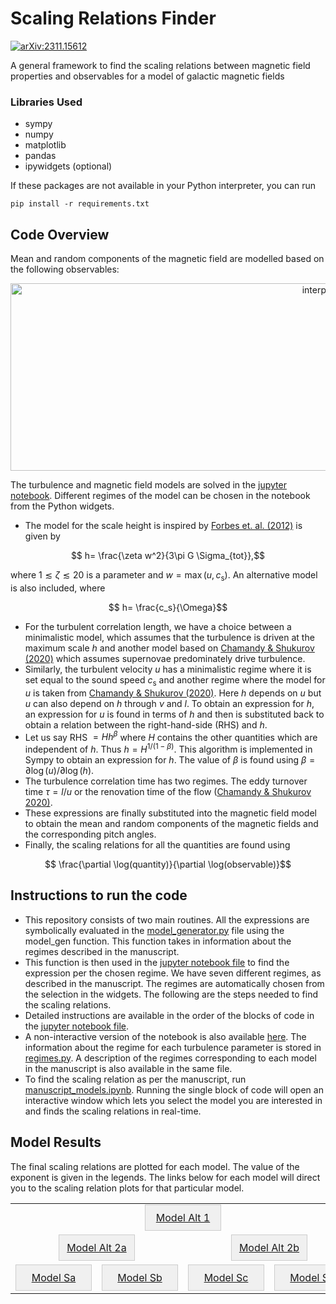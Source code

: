 # Scaling Relations Finder
[![arXiv:2311.15612](http://img.shields.io/badge/arXiv-1809.03595-B31B1B.svg)](https://arxiv.org/abs/2311.15612)


A general framework to find the scaling relations between magnetic field properties and observables for a model of galactic magnetic fields
### Libraries Used
* sympy
* numpy
* matplotlib
* pandas
* ipywidgets (optional)

 If these packages are not available in your Python interpreter, you can run
```
pip install -r requirements.txt
```
## Code Overview
Mean and random components of the magnetic field are modelled based on the following observables:
<p align="center">
<img src = "https://github.com/Rnazx/Scaling-Relations/assets/42196798/38131702-5967-49f8-8e11-7e238f44be91" width ="1000" height = "300" alt = "interpolation" />
</p>

The turbulence and magnetic field models are solved in the [jupyter notebook](example.ipynb). Different regimes of the model can be chosen in the notebook from the Python widgets. 

* The model for the scale height is inspired by [Forbes et. al. (2012)](https://ui.adsabs.harvard.edu/abs/2012ApJ...754...48F/abstract) is given by
```math
  h= \frac{\zeta w^2}{3\pi G \Sigma_{tot}},
```
where $1\lesssim\zeta\lesssim20$ is a parameter and $w=\max(u,c_\mathrm{s})$.
An alternative model is also included, where 
```math
  h= \frac{c_s}{\Omega}
```
* For the turbulent correlation length, we have a choice between a minimalistic model, which assumes that the turbulence is driven at the maximum scale $h$ and another model based on [Chamandy \& Shukurov (2020)](https://ui.adsabs.harvard.edu/abs/2020Galax...8...56C/abstract) which assumes supernovae predominately drive turbulence.
*  Similarly, the turbulent velocity $u$ has a minimalistic regime where it is set equal to the sound speed $c_\mathrm{s}$ and another regime where the model for $u$ is taken from [Chamandy \& Shukurov (2020)](https://ui.adsabs.harvard.edu/abs/2020Galax...8...56C/abstract). Here $h$ depends on $u$ but $u$ can also depend on $h$ through $\nu$ and $l$. To obtain an expression for $h$, an expression for $u$ is found in terms of $h$ and then is substituted back to obtain a relation between the right-hand-side (RHS) and $h$. 
* Let us say RHS $=Hh^\beta$ where $H$ contains the other quantities which are independent of $h$. Thus $h = H^{1/(1-\beta)}$. This algorithm is implemented in Sympy to obtain an expression for $h$. The value of $\beta$ is found using $\beta = \partial \log(u)/\partial \log(h)$.
* The turbulence correlation time has two regimes. The eddy turnover time $\tau = l/u$ or the renovation time of the flow ([Chamandy \& Shukurov 2020)](https://ui.adsabs.harvard.edu/abs/2020Galax...8...56C/abstract).
* These expressions are finally substituted into the magnetic field model to obtain the mean and random components of the magnetic fields and the corresponding pitch angles.
* Finally, the scaling relations for all the quantities are found using 
```math
  \frac{\partial \log(quantity)}{\partial \log(observable)}
```
## Instructions to run the code
* This repository consists of two main routines. All the expressions are symbolically evaluated in the [model_generator.py](model_generator.py) file using the model_gen function. This function takes in information about the regimes described in the manuscript.
* This function is then used in the [jupyter notebook file](example.ipynb) to find the  expression per the chosen regime. We have seven different regimes, as described in the manuscript. The regimes are automatically chosen from the selection in the widgets. The following are the steps needed to find the scaling relations.
* Detailed instructions are available in the order of the blocks of code in the [jupyter notebook file](example.ipynb).
* A non-interactive version of the notebook is also available [here](example_non_interactive.ipynb). The information about the regime for each turbulence parameter is stored in [regimes.py](regimes.py). A description of the regimes corresponding to each model in the manuscript is also available in the same file.
* To find the scaling relation as per the manuscript, run [manuscript_models.ipynb](manuscript_models.ipynb). Running the single block of code will open an interactive window which lets you select the model you are interested in and finds the scaling relations in real-time.

## Model Results
The final scaling relations are plotted for each model. The value of the exponent is given in the legends. The links below for each model will direct you to the scaling relation plots for that particular model.
</details>

<!-- Center align the content -->
<div align="center">

<!-- Create an HTML table with 3 rows -->
<table style="border-collapse: collapse; width: 100%;">
    <tr>
        <!-- Empty cell for the top row -->
        <tr></tr>
        <!-- Button for the top row -->
        <td align="center" colspan="8">
            <a href="scaling_relation_plots/Model_Alt1/quantity%20plots.md" style="display: inline-block; text-align: center; width: 100px; padding: 10px; border: 1px solid #ccc; background-color: #f0f0f0;">
                Model Alt 1
            </a>
        </td>
    </tr>
    <tr>
        <!-- Button for the second row -->
        <td align="center" colspan="4">
            <a href="scaling_relation_plots/Model_Alt2a/quantity%20plots.md" style="display: inline-block; text-align: center; width: 100px; padding: 10px; border: 1px solid #ccc; background-color: #f0f0f0;">
                Model Alt 2a
            </a>
        </td>
        <!-- Button for the second row -->
        <td align="center" colspan="4">
            <a href="scaling_relation_plots/Model_Alt2b/quantity%20plots.md" style="display: inline-block; text-align: center; width: 100px; padding: 10px; border: 1px solid #ccc; background-color: #f0f0f0;">
                Model Alt 2b
            </a>
        </td>
    </tr>
    <tr>
        <!-- Button for the third row -->
        <td align="center" colspan="2">
            <a href="scaling_relation_plots/Model_Sa/quantity%20plots.md" style="display: inline-block; text-align: center; width: 100px; padding: 10px; border: 1px solid #ccc; background-color: #f0f0f0;">
                Model Sa
            </a>
        </td>
        <!-- Button for the third row -->
        <td align="center" colspan="2">
            <a href="scaling_relation_plots/Model_Sb/quantity%20plots.md" style="display: inline-block; text-align: center; width: 100px; padding: 10px; border: 1px solid #ccc; background-color: #f0f0f0;">
                Model Sb
            </a>
        </td>
        <!-- Button for the third row -->
        <td align="center" colspan="2">
            <a href="scaling_relation_plots/Model_Sc/quantity%20plots.md" style="display: inline-block; text-align: center; width: 100px; padding: 10px; border: 1px solid #ccc; background-color: #f0f0f0;">
                Model Sc
            </a>
        </td>
      <td align="center" colspan="2">
            <a href="scaling_relation_plots/Model_Sd/quantity%20plots.md" style="display: inline-block; text-align: center; width: 100px; padding: 10px; border: 1px solid #ccc; background-color: #f0f0f0;">
                Model Sd
            </a>
        </td>
    </tr>
    
</table>

</div>
